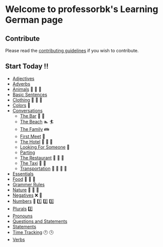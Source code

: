 # Welcome to professorbk's Learning German page

## Contribute
Please read the [contributing guidelines](contributing.md) if you wish to contribute.

## Start Today !!

* [Adjectives](https://github.com/professorbk/Learning-German/tree/master/Adjectives)
* [Adverbs](https://github.com/professorbk/Learning-German/tree/master/Adverbs)
* [Animals](https://github.com/professorbk/Learning-German/tree/master/Animals) :dog: :rabbit: :tiger:
* [Basic Sentences](https://github.com/professorbk/Learning-German/tree/master/Basic%20Sentences)
* [Clothing](https://github.com/professorbk/Learning-German/tree/master/Clothing) :tshirt: :dress: :necktie:
* [Colors](https://github.com/professorbk/Learning-German/tree/master/Colors) :radio_button:
* [Conversations](https://github.com/professorbk/Learning-German/tree/master/Conversations)
  + [The Bar](https://github.com/professorbk/Learning-German/tree/master/Conversations/Bar) :wine_glass: :beer:
  + [The Beach](https://github.com/professorbk/Learning-German/tree/master/Conversations/Beach) :swimmer: :surfer:
  + [The Family](https://github.com/professorbk/Learning-German/tree/master/Conversations/Family) :family: 
  + [First Meet](https://github.com/professorbk/Learning-German/tree/master/Conversations/First%20Meet) :couple:
  + [The Hotel](https://github.com/professorbk/Learning-German/tree/master/Conversations/Hotel) :hotel: :bread: :pizza:
  + [Looking For Someone](https://github.com/professorbk/Learning-German/tree/master/Conversations/Looking%20For%20Someone) :couple:
  + [Parting](https://github.com/professorbk/Learning-German/tree/master/Conversations/Parting)
  + [The Restaurant](https://github.com/professorbk/Learning-German/tree/master/Conversations/Restaurant) :bread: :pizza: :beer:
  + [The Taxi](https://github.com/professorbk/Learning-German/tree/master/Conversations/Taxi) :oncoming_taxi: :taxi:
  + [Transportation](https://github.com/professorbk/Learning-German/tree/master/Conversations/Transportation) :train: :station: :bus: :ship:
* [Essentials](https://github.com/professorbk/Learning-German/tree/master/Essentials)
* [Food](https://github.com/professorbk/Learning-German/tree/master/Food) :bread: :pizza: :beer:
* [Grammer Rules](https://github.com/professorbk/Learning-German/tree/master/Grammer%20Rules)
* [Nature](https://github.com/professorbk/Learning-German/tree/master/Nature) :cherry_blossom: :tulip: :deciduous_tree:
* [Negatives](https://github.com/professorbk/Learning-German/tree/master/Negatives) :x: :no_entry_sign:
* [Numbers](https://github.com/professorbk/Learning-German/tree/master/Numbers) :1234: :one: :two: :three:
* [Plurals](https://github.com/professorbk/Learning-German/tree/master/Plurals) :two:
* [Pronouns](https://github.com/professorbk/Learning-German/tree/master/Pronouns)
* [Questions and Statements](https://github.com/professorbk/Learning-German/tree/master/Questions%20and%20Statements)
* [Statements](https://github.com/professorbk/Learning-German/tree/master/Statements)
* [Time Tracking](https://github.com/professorbk/Learning-German/tree/master/Time%20Tracking) :clock1: :clock3:
* [Verbs](https://github.com/professorbk/Learning-German/tree/master/Verbs/Present%20Tense)
